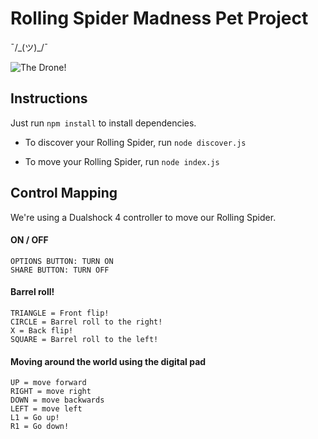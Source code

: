 # Rolling Spider Madness Pet Project

¯/\_(ツ)_/¯ 

![The Drone!](https://raw.github.com/alejandronanez/oryx/master/misc/drone-1.jpg)


## Instructions

Just run `npm install` to install dependencies.

- To discover your Rolling Spider, run `node discover.js`

- To move your Rolling Spider, run `node index.js`

## Control Mapping

We're using a Dualshock 4 controller to move our Rolling Spider.

#### ON / OFF

```
OPTIONS BUTTON: TURN ON
SHARE BUTTON: TURN OFF
```

#### Barrel roll!

```
TRIANGLE = Front flip!
CIRCLE = Barrel roll to the right!
X = Back flip!
SQUARE = Barrel roll to the left!
```

#### Moving around the world using the digital pad

```
UP = move forward
RIGHT = move right
DOWN = move backwards
LEFT = move left
L1 = Go up!
R1 = Go down!
```
